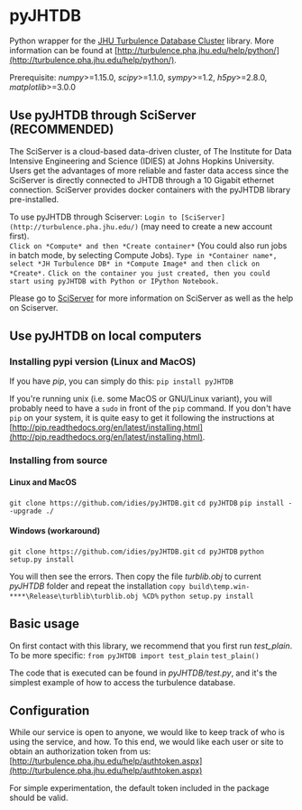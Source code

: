 # pyJHTDB

Python wrapper for the [JHU Turbulence Database Cluster](http://turbulence.pha.jhu.edu/) library.
More information can be found at [http://turbulence.pha.jhu.edu/help/python/](http://turbulence.pha.jhu.edu/help/python/).

Prerequisite: _numpy_>=1.15.0, _scipy_>=1.1.0, _sympy_>=1.2, _h5py_>=2.8.0, _matplotlib_>=3.0.0

## Use pyJHTDB through SciServer  (RECOMMENDED)
The SciServer is a cloud-based data-driven cluster, of The Institute for Data Intensive Engineering and Science (IDIES) at Johns Hopkins University. Users get the advantages of more reliable and faster data access since the SciServer is directly connected to JHTDB through a 10 Gigabit ethernet connection. SciServer provides docker containers with the pyJHTDB library pre-installed.

To use pyJHTDB through Sciserver:
`Login to [SciServer](http://turbulence.pha.jhu.edu/)` (may need to create a new account first).    
```Click on *Compute* and then *Create container*``` (You could also run jobs in batch mode, by selecting Compute Jobs).
```Type in *Container name*, select *JH Turbulence DB* in *Compute Image* and then click on *Create*.```
```Click on the container you just created, then you could start using pyJHTDB with Python or IPython Notebook.```

Please go to [SciServer](http://turbulence.pha.jhu.edu/) for more information on SciServer as well as the help on Sciserver.

## Use pyJHTDB on local computers

### Installing pypi version (Linux and MacOS)

If you have *pip*, you can simply do this:
```pip install pyJHTDB```

If you're running unix (i.e. some MacOS or GNU/Linux variant), you will probably need to have a `sudo` in front of the `pip` command. If you don't have `pip` on your system, it is quite easy to get it following the instructions at [http://pip.readthedocs.org/en/latest/installing.html](http://pip.readthedocs.org/en/latest/installing.html).

### Installing from source

#### Linux and MacOS

```git clone https://github.com/idies/pyJHTDB.git```
```cd pyJHTDB```
```pip install --upgrade ./```

#### Windows (workaround)


```git clone https://github.com/idies/pyJHTDB.git```
```cd pyJHTDB```
```python setup.py install```

You will then see the errors. Then copy the file *turblib.obj* to current *pyJHTDB* folder and repeat the installation
```copy build\temp.win-****\Release\turblib\turblib.obj %CD%```
```python setup.py install```

## Basic usage

On first contact with this library, we recommend that you first run *test_plain*. To be more specific:
```from pyJHTDB import test_plain``` 
```test_plain()```

The code that is executed can be found in *pyJHTDB/test.py*, and it's the simplest example of how to access the turbulence database.

## Configuration

While our service is open to anyone, we would like to keep track of who is using the service, and how. To this end, we would like each user or site to obtain an authorization token from us: [http://turbulence.pha.jhu.edu/help/authtoken.aspx](http://turbulence.pha.jhu.edu/help/authtoken.aspx)

For simple experimentation, the default token included in the package should be valid.